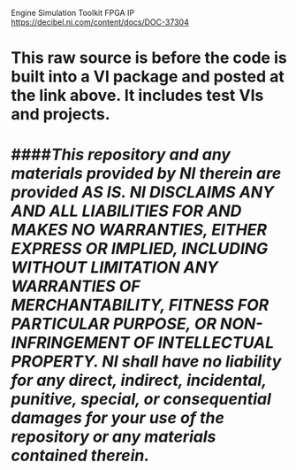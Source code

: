 Engine Simulation Toolkit FPGA IP
https://decibel.ni.com/content/docs/DOC-37304

This raw source is before the code is built into a VI package and posted at the link above. It includes test VIs and projects.
================
####*This repository and any materials provided by NI therein are provided AS IS. NI DISCLAIMS ANY AND ALL LIABILITIES FOR AND MAKES NO WARRANTIES, EITHER EXPRESS OR IMPLIED, INCLUDING WITHOUT LIMITATION ANY WARRANTIES OF MERCHANTABILITY, FITNESS FOR  PARTICULAR PURPOSE, OR NON-INFRINGEMENT OF INTELLECTUAL PROPERTY. NI shall have no liability for any direct, indirect, incidental, punitive, special, or consequential damages for your use of the repository or any materials contained therein.*
================